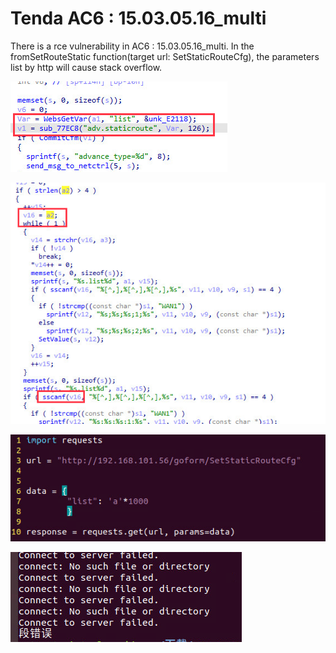 # Tenda AC6 : 15.03.05.16_multi

There is a rce vulnerability in AC6 : 15.03.05.16_multi. In the fromSetRouteStatic function(target url: SetStaticRouteCfg), the parameters list by http will cause stack overflow.


![](20_1.png)


![](20_2.png)


![](20_3.png)


![](20_4.png)
